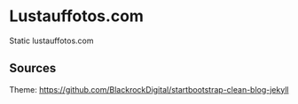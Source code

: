 # Lustauffotos.com
Static lustauffotos.com


## Sources


Theme: https://github.com/BlackrockDigital/startbootstrap-clean-blog-jekyll

